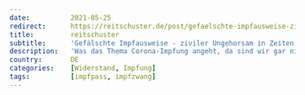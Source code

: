 ```yaml
---
date:          2021-05-25
redirect:      https://reitschuster.de/post/gefaelschte-impfausweise-ziviler-ungehorsam-in-zeiten-der-heraufziehenden-diktatur/
title:         reitschuster
subtitle:      'Gefälschte Impfausweise - ziviler Ungehorsam in Zeiten der heraufziehenden Diktatur?'
description:   'Was das Thema Corona-Impfung angeht, da sind wir gar nicht mehr weit entfernt von Zwang – und ja, von Diktatur. Eine Impfdiktatur zieht am Horizont herauf. Auch wenn es viele noch nicht wahrhaben wollen, auch wenn es vielen egal ist, weil sie sich sowieso alles spritzen lassen würden, wenn es die Regierung will. Von Gudrun Löwenzahn.'
country:       DE
categories:    [Widerstand, Impfung]
tags:          [impfpass, impfzwang]
---
```

